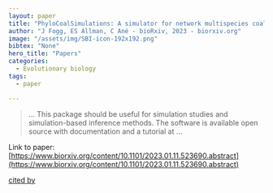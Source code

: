 ```yaml
---
layout: paper
title: "PhyloCoalSimulations: A simulator for network multispecies coalescent models, including a new extension for the inheritance of gene flow"
author: "J Fogg, ES Allman, C Ané - bioRxiv, 2023 - biorxiv.org"
image: "/assets/img/SBI-icon-192x192.png"
bibtex: "None"
hero_title: "Papers"
categories:
  - Evolutionary biology
tags:
  - paper

---
```

>… This package should be useful for simulation studies and simulation-based inference methods. The software is available open source with documentation and a tutorial at …

Link to paper: [https://www.biorxiv.org/content/10.1101/2023.01.11.523690.abstract](https://www.biorxiv.org/content/10.1101/2023.01.11.523690.abstract)

[cited by](https://scholar.google.com/scholar?cites=5642539770950589088&as_sdt=2005&sciodt=0,5&hl=en&num=20)
